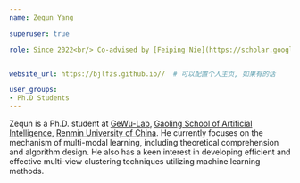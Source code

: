 ```yaml
---
name: Zequn Yang

superuser: true

role: Since 2022<br/> Co-advised by [Feiping Nie](https://scholar.google.com/citations?user=2oB4nAIAAAAJ&hl=en)


website_url: https://bjlfzs.github.io//  # 可以配置个人主页, 如果有的话

user_groups:
- Ph.D Students
---
```


Zequn is a Ph.D. student at [GeWu-Lab](https://dtaoo.github.io/group.html), [Gaoling School of Artificial Intelligence](http://ai.ruc.edu.cn/), [Renmin University of China](https://www.ruc.edu.cn/). He currently focuses on the mechanism of multi-modal learning, including theoretical comprehension and algorithm design. He also has a keen interest in developing efficient and effective multi-view clustering techniques utilizing machine learning methods.


